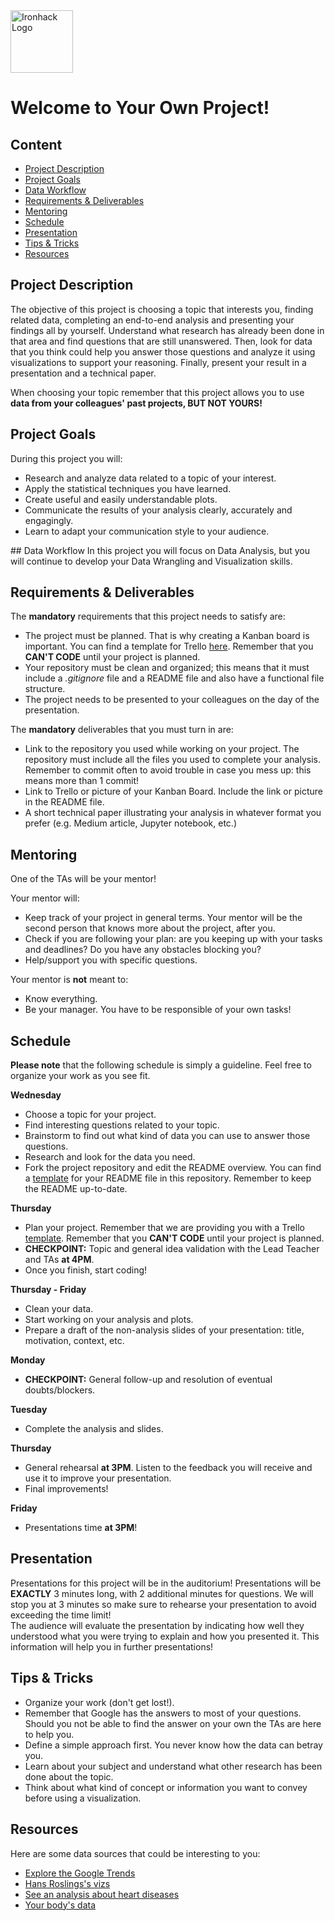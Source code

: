 <img src="https://bit.ly/2VnXWr2" alt="Ironhack Logo" width="100"/>

# Welcome to Your Own Project!


## Content
- [Project Description](#project-description)
- [Project Goals](#project-goals)
- [Data Workflow](#data-workflow)
- [Requirements & Deliverables](#requirements-&-deliverables)
- [Mentoring](#mentoring)
- [Schedule](#schedule)
- [Presentation](#presentation)
- [Tips & Tricks](#tips-&-tricks)
- [Resources](#resources)

## Project Description
The objective of this project is choosing a topic that interests you, finding related data, completing an end-to-end analysis and presenting your findings all by yourself. Understand what research has already been done in that area and find questions that are still unanswered. Then, look for data that you think could help you answer those questions and analyze it using visualizations to support your reasoning. Finally, present your result in a presentation and a technical paper.

When choosing your topic remember that this project allows you to use **data from your colleagues' past projects, BUT NOT YOURS!**

## Project Goals
During this project you will:
* Research and analyze data related to a topic of your interest.
* Apply the statistical techniques you have learned.
* Create useful and easily understandable plots.
* Communicate the results of your analysis clearly, accurately and engagingly.
* Learn to adapt your communication style to your audience.

## Data Workflow
In this project you will focus on Data Analysis, but you will continue to develop your Data Wrangling and Visualization skills.

## Requirements & Deliverables
The **mandatory** requirements that this project needs to satisfy are:
* The project must be planned. That is why creating a Kanban board is important. You can find a template for Trello [here](https://trello.com/b/pc2CNZTo/project-1-build-your-own-game). Remember that you **CAN'T CODE** until your project is planned.
* Your repository must be clean and organized; this means that it must include a *.gitignore* file and a README file and also have a functional file structure.
* The project needs to be presented to your colleagues on the day of the presentation.

The **mandatory** deliverables that you must turn in are:
* Link to the repository you used while working on your project. The repository must include all the files you used to complete your analysis. Remember to commit often to avoid trouble in case you mess up: this means more than 1 commit!
* Link to Trello or picture of your Kanban Board. Include the link or picture in the README file.
* A short technical paper illustrating your analysis in whatever format you prefer (e.g. Medium article, Jupyter notebook, etc.)

## Mentoring
One of the TAs will be your mentor!

Your mentor will:
* Keep track of your project in general terms. Your mentor will be the second person that knows more about the project, after you.
* Check if you are following your plan: are you keeping up with your tasks and deadlines? Do you have any obstacles blocking you?
* Help/support you with specific questions.

Your mentor is **not** meant to:
* Know everything.
* Be your manager. You have to be responsible of your own tasks!

## Schedule

**Please note** that the following schedule is simply a guideline. Feel free to organize your work as you see fit.

**Wednesday**
* Choose a topic for your project.
* Find interesting questions related to your topic.
* Brainstorm to find out what kind of data you can use to answer those questions.
* Research and look for the data you need.
* Fork the project repository and edit the README overview. You can find a [template](https://github.com/ta-data-bcn/Project-Week-5-Your-Own-Project/blob/master/your-project/README.md) for your README file in this repository. Remember to keep the README up-to-date.

**Thursday**
* Plan your project. Remember that we are providing you with a Trello [template](https://trello.com/b/pc2CNZTo/project-1-build-your-own-game). Remember that you **CAN'T CODE** until your project is planned.
* **CHECKPOINT:** Topic and general idea validation with the Lead Teacher and TAs **at 4PM**.
* Once you finish, start coding!

**Thursday - Friday**
* Clean your data.
* Start working on your analysis and plots.
* Prepare a draft of the non-analysis slides of your presentation: title, motivation, context, etc.

**Monday**
* **CHECKPOINT:** General follow-up and resolution of eventual doubts/blockers.

**Tuesday**
* Complete the analysis and slides.

**Thursday**
* General rehearsal **at 3PM**. Listen to the feedback you will receive and use it to improve your presentation.
* Final improvements!

**Friday**
* Presentations time **at 3PM**!

## Presentation  
Presentations for this project will be in the auditorium! Presentations will be **EXACTLY** 3 minutes long, with 2 additional minutes for questions. We will stop you at 3 minutes so make sure to rehearse your presentation to avoid exceeding the time limit!  
The audience will evaluate the presentation by indicating how well they understood what you were trying to explain and how you presented it. This information will help you in further presentations!

## Tips & Tricks
* Organize your work (don't get lost!).
* Remember that Google has the answers to most of your questions. Should you not be able to find the answer on your own the TAs are here to help you.
* Define a simple approach first. You never know how the data can betray you.
* Learn about your subject and understand what other research has been done about the topic.
* Think about what kind of concept or information you want to convey before using a visualization.

## Resources
Here are some data sources that could be interesting to you:  
* [Explore the Google Trends](http://pages.today/trends4)  
* [Hans Roslings's vizs](http://b.link/ted52)  
* [See an analysis about heart diseases](http://b.link/kaggle10)  
* [Your body's data](http://body.media/ted6)
